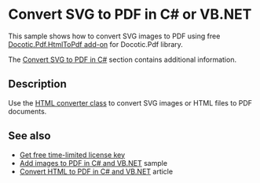 # Convert SVG to PDF in C# or VB.NET
This sample shows how to convert SVG images to PDF using free [Docotic.Pdf.HtmlToPdf add-on](https://www.nuget.org/packages/BitMiracle.Docotic.Pdf.HtmlToPdf/) for Docotic.Pdf library.

The [Convert SVG to PDF in C#](https://bitmiracle.com/pdf-library/html-pdf/#svg) section contains additional information.

## Description

Use the [HTML converter class](https://api.docotic.com/htmltopdf/htmlconverter) to convert SVG images or HTML files to PDF documents.

## See also
* [Get free time-limited license key](https://bitmiracle.com/pdf-library/download)
* [Add images to PDF in C# and VB.NET](/Samples/Images/AddAndDrawImage) sample
* [Convert HTML to PDF in C# and VB.NET](https://bitmiracle.com/pdf-library/html-pdf/convert) article